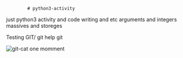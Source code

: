             # python3-activity
  just python3 activity and code writing and etc
   arguments and integers
   massives and storeges

   Testing GIT/
git help git

![git-cat one momment](https://github.com/user-attachments/assets/e26bb342-af82-4693-ba9d-278d09233db2)

